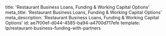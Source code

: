 title: 'Restaurant Business Loans, Funding & Working Capital Options'
meta_title: 'Restaurant Business Loans, Funding & Working Capital Options'
meta_description: 'Restaurant Business Loans, Funding & Working Capital Options'
id: ae7f00ef-d044-4585-ba94-a4700d717efe
template: lp/restaurant-business-funding-with-partners
